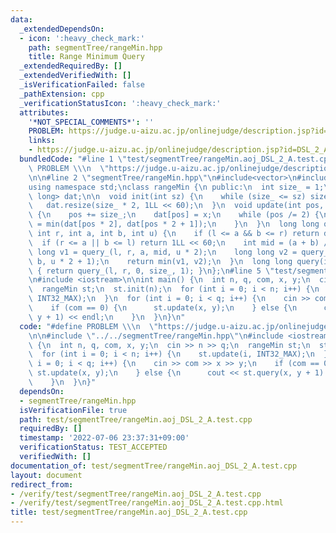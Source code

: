 ```yaml
---
data:
  _extendedDependsOn:
  - icon: ':heavy_check_mark:'
    path: segmentTree/rangeMin.hpp
    title: Range Minimum Query
  _extendedRequiredBy: []
  _extendedVerifiedWith: []
  _isVerificationFailed: false
  _pathExtension: cpp
  _verificationStatusIcon: ':heavy_check_mark:'
  attributes:
    '*NOT_SPECIAL_COMMENTS*': ''
    PROBLEM: https://judge.u-aizu.ac.jp/onlinejudge/description.jsp?id=DSL_2_A
    links:
    - https://judge.u-aizu.ac.jp/onlinejudge/description.jsp?id=DSL_2_A
  bundledCode: "#line 1 \"test/segmentTree/rangeMin.aoj_DSL_2_A.test.cpp\"\n#define\
    \ PROBLEM \\\n  \"https://judge.u-aizu.ac.jp/onlinejudge/description.jsp?id=DSL_2_A\"\
    \n\n#line 2 \"segmentTree/rangeMin.hpp\"\n#include<vector>\n#include<algorithm>\n\
    using namespace std;\nclass rangeMin {\n public:\n  int size_ = 1;\n  vector<long\
    \ long> dat;\n\n  void init(int sz) {\n    while (size_ <= sz) size_ *= 2;\n \
    \   dat.resize(size_ * 2, 1LL << 60);\n  }\n  void update(int pos, long long x)\
    \ {\n    pos += size_;\n    dat[pos] = x;\n    while (pos /= 2) {\n      dat[pos]\
    \ = min(dat[pos * 2], dat[pos * 2 + 1]);\n    }\n  }\n  long long query_(int l,\
    \ int r, int a, int b, int u) {\n    if (l <= a && b <= r) return dat[u];\n  \
    \  if (r <= a || b <= l) return 1LL << 60;\n    int mid = (a + b) / 2;\n    long\
    \ long v1 = query_(l, r, a, mid, u * 2);\n    long long v2 = query_(l, r, mid,\
    \ b, u * 2 + 1);\n    return min(v1, v2);\n  }\n  long long query(int l, int r)\
    \ { return query_(l, r, 0, size_, 1); }\n};\n#line 5 \"test/segmentTree/rangeMin.aoj_DSL_2_A.test.cpp\"\
    \n#include <iostream>\n\nint main() {\n  int n, q, com, x, y;\n  cin >> n >> q;\n\
    \  rangeMin st;\n  st.init(n);\n  for (int i = 0; i < n; i++) {\n    st.update(i,\
    \ INT32_MAX);\n  }\n  for (int i = 0; i < q; i++) {\n    cin >> com >> x >> y;\n\
    \    if (com == 0) {\n      st.update(x, y);\n    } else {\n      cout << st.query(x,\
    \ y + 1) << endl;\n    }\n  }\n}\n"
  code: "#define PROBLEM \\\n  \"https://judge.u-aizu.ac.jp/onlinejudge/description.jsp?id=DSL_2_A\"\
    \n\n#include \"../../segmentTree/rangeMin.hpp\"\n#include <iostream>\n\nint main()\
    \ {\n  int n, q, com, x, y;\n  cin >> n >> q;\n  rangeMin st;\n  st.init(n);\n\
    \  for (int i = 0; i < n; i++) {\n    st.update(i, INT32_MAX);\n  }\n  for (int\
    \ i = 0; i < q; i++) {\n    cin >> com >> x >> y;\n    if (com == 0) {\n     \
    \ st.update(x, y);\n    } else {\n      cout << st.query(x, y + 1) << endl;\n\
    \    }\n  }\n}"
  dependsOn:
  - segmentTree/rangeMin.hpp
  isVerificationFile: true
  path: test/segmentTree/rangeMin.aoj_DSL_2_A.test.cpp
  requiredBy: []
  timestamp: '2022-07-06 23:37:31+09:00'
  verificationStatus: TEST_ACCEPTED
  verifiedWith: []
documentation_of: test/segmentTree/rangeMin.aoj_DSL_2_A.test.cpp
layout: document
redirect_from:
- /verify/test/segmentTree/rangeMin.aoj_DSL_2_A.test.cpp
- /verify/test/segmentTree/rangeMin.aoj_DSL_2_A.test.cpp.html
title: test/segmentTree/rangeMin.aoj_DSL_2_A.test.cpp
---
```

